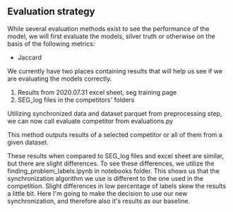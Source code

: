 ## Evaluation strategy

While several evaluation methods exist to see the performance of the model, we will first 
evaluate the models, silver truth or otherwise on the basis of the following metrics:
- Jaccard

We currently have two places containing results that will help us see if we are evaluating the models correctly.

1. Results from 2020.07.31 excel sheet, seg training page
2. SEG_log files in the competitors' folders

Utilizing synchronized data and dataset parquet from preprocessing step, we can now call evaluate competitor from evaluations.py

This method outputs results of a selected competitor or all of them from a given dataset.

These results when compared to SEG_log files and excel sheet are similar, but there are slight differences.
To see these differences, we utilize the finding_problem_labels.ipynb in notebooks folder. This shows us that the 
synchronization algorithm we use is different to the one used in the competition. Slight differences in low 
percentage of labels skew the results a little bit. Here I'm going to make the decision to use our new synchronization,
and therefore also it's results as our baseline.